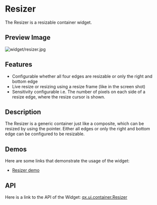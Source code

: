 Resizer
=======

The Resizer is a resizable container widget.

Preview Image
-------------

![widget/resizer.jpg](widget/resizer.jpg)

Features
--------

-   Configurable whether all four edges are resizable or only the right and bottom edge
-   Live resize or resizing using a resize frame (like in the screen shot)
-   Sensitivity configurable i.e. The number of pixels on each side of a resize edge, where the resize cursor is shown.

Description
-----------

The Resizer is a generic container just like a composite, which can be resized by using the pointer. Either all edges or only the right and bottom edge can be configured to be resizable.

Demos
-----

Here are some links that demonstrate the usage of the widget:

-   [Resizer demo](http://demo.qooxdoo.org/%{version}/demobrowser/#widget~Resizer.html)

API
---

Here is a link to the API of the Widget:
[qx.ui.container.Resizer](http://demo.qooxdoo.org/%{version}/apiviewer/index.html#qx.ui.container.Resizer)
